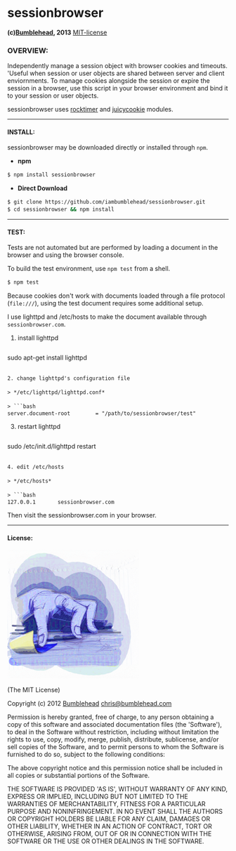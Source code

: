 sessionbrowser
==============
**(c)[Bumblehead][0], 2013** [MIT-license](#license)  

### OVERVIEW:

Independently manage a session object with browser cookies and timeouts. 'Useful when session or user objects are shared between server and client enviornments. To manage cookies alongside the session or expire the session in a browser, use this script in your browser environment and bind it to your session or user objects.

sessionbrowser uses [rocktimer][3] and [juicycookie][4] modules.

[0]: http://www.bumblehead.com                            "bumblehead"
[3]: https://npmjs.org/package/rocktimer                   "rocktimer"
[4]: https://npmjs.org/package/juicycookie               "juicycookie"


------------------------------------------------------------------------------
#### <a id="install"></a>INSTALL:

sessionbrowser may be downloaded directly or installed through `npm`.

 * **npm**   

 ```bash
 $ npm install sessionbrowser
 ```

 * **Direct Download**
 
 ```bash  
 $ git clone https://github.com/iambumblehead/sessionbrowser.git
 $ cd sessionbrowser && npm install
 ```


------------------------------------------------------------------------------
#### <a id="test"></a>TEST:

Tests are not automated but are performed by loading a document in the browser and using the browser console.

To build the test environment, use `npm test` from a shell.

```bash
$ npm test
```

Because cookies don't work with documents loaded through a file protocol (`file:///`), using the test document requires some additional setup.

I use lighttpd and /etc/hosts to make the document available through `sessionbrowser.com`.

1. install lighttpd

 > ```bash
   sudo apt-get install lighttpd
   ```

2. change lighttpd's configuration file

 > */etc/lighttpd/lighttpd.conf*

 > ```bash
   server.document-root        = "/path/to/sessionbrowser/test" 
   ```

3. restart lighttpd

 > ```bash
   sudo /etc/init.d/lighttpd restart
   ```
   
4. edit /etc/hosts

 > */etc/hosts*

 > ```bash
   127.0.0.1       sessionbrowser.com
   ```

Then visit the sessionbrowser.com in your browser.


------------------------------------------------------------------------------
#### <a id="license">License:

 ![scrounge](http://github.com/iambumblehead/scroungejs/raw/master/img/hand.png) 

(The MIT License)

Copyright (c) 2012 [Bumblehead][0] <chris@bumblehead.com>

Permission is hereby granted, free of charge, to any person obtaining a copy of this software and associated documentation files (the 'Software'), to deal in the Software without restriction, including without limitation the rights to use, copy, modify, merge, publish, distribute, sublicense, and/or sell copies of the Software, and to permit persons to whom the Software is furnished to do so, subject to the following conditions:

The above copyright notice and this permission notice shall be included in all copies or substantial portions of the Software.

THE SOFTWARE IS PROVIDED 'AS IS', WITHOUT WARRANTY OF ANY KIND, EXPRESS OR IMPLIED, INCLUDING BUT NOT LIMITED TO THE WARRANTIES OF MERCHANTABILITY, FITNESS FOR A PARTICULAR PURPOSE AND NONINFRINGEMENT. IN NO EVENT SHALL THE AUTHORS OR COPYRIGHT HOLDERS BE LIABLE FOR ANY CLAIM, DAMAGES OR OTHER LIABILITY, WHETHER IN AN ACTION OF CONTRACT, TORT OR OTHERWISE, ARISING FROM, OUT OF OR IN CONNECTION WITH THE SOFTWARE OR THE USE OR OTHER DEALINGS IN THE SOFTWARE.
